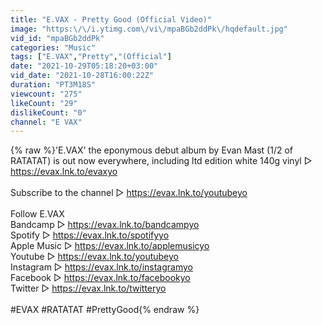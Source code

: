 ```yaml
---
title: "E.VAX - Pretty Good (Official Video)"
image: "https:\/\/i.ytimg.com\/vi\/mpaBGb2ddPk\/hqdefault.jpg"
vid_id: "mpaBGb2ddPk"
categories: "Music"
tags: ["E.VAX","Pretty","(Official"]
date: "2021-10-29T05:18:20+03:00"
vid_date: "2021-10-28T16:00:22Z"
duration: "PT3M18S"
viewcount: "275"
likeCount: "29"
dislikeCount: "0"
channel: "E VAX"
---
```

{% raw %}'E.VAX' the eponymous debut album by Evan Mast (1/2 of RATATAT) is out now everywhere, including ltd edition white 140g vinyl ▷ <a rel="nofollow" target="blank" href="https://evax.lnk.to/evaxyo">https://evax.lnk.to/evaxyo</a><br /><br />Subscribe to the channel ▷ <a rel="nofollow" target="blank" href="https://evax.lnk.to/youtubeyo">https://evax.lnk.to/youtubeyo</a><br /><br />Follow E.VAX<br />Bandcamp ▷ <a rel="nofollow" target="blank" href="https://evax.lnk.to/bandcampyo">https://evax.lnk.to/bandcampyo</a><br />Spotify ▷ <a rel="nofollow" target="blank" href="https://evax.lnk.to/spotifyyo">https://evax.lnk.to/spotifyyo</a><br />Apple Music ▷ <a rel="nofollow" target="blank" href="https://evax.lnk.to/applemusicyo">https://evax.lnk.to/applemusicyo</a><br />Youtube ▷ <a rel="nofollow" target="blank" href="https://evax.lnk.to/youtubeyo">https://evax.lnk.to/youtubeyo</a><br />Instagram ▷ <a rel="nofollow" target="blank" href="https://evax.lnk.to/instagramyo">https://evax.lnk.to/instagramyo</a><br />Facebook ▷ <a rel="nofollow" target="blank" href="https://evax.lnk.to/facebookyo">https://evax.lnk.to/facebookyo</a><br />Twitter ▷ <a rel="nofollow" target="blank" href="https://evax.lnk.to/twitteryo">https://evax.lnk.to/twitteryo</a><br /><br />#EVAX #RATATAT #PrettyGood{% endraw %}
